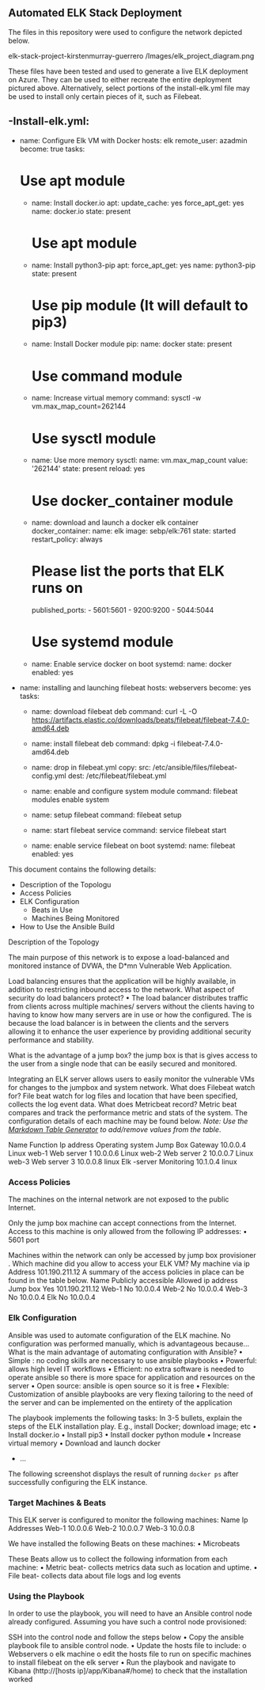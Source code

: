 ## Automated ELK Stack Deployment

The files in this repository were used to configure the network depicted below.

elk-stack-project-kirstenmurray-guerrero /Images/elk_project_diagram.png

These files have been tested and used to generate a live ELK deployment on Azure. They can be used to either recreate the entire deployment pictured above. Alternatively, select portions of the install-elk.yml file may be used to install only certain pieces of it, such as Filebeat.

  -Install-elk.yml:
---
- name: Configure Elk VM with Docker
  hosts: elk
  remote_user: azadmin
  become: true
  tasks:
    # Use apt module
    - name: Install docker.io
      apt:
        update_cache: yes
        force_apt_get: yes
        name: docker.io
        state: present

      # Use apt module
    - name: Install python3-pip
      apt:
        force_apt_get: yes
        name: python3-pip
        state: present

      # Use pip module (It will default to pip3)
    - name: Install Docker module
      pip:
        name: docker
        state: present

      # Use command module
    - name: Increase virtual memory
      command: sysctl -w vm.max_map_count=262144

      # Use sysctl module
    - name: Use more memory
      sysctl:
        name: vm.max_map_count
        value: '262144'
        state: present
        reload: yes

      # Use docker_container module
    - name: download and launch a docker elk container
      docker_container:
        name: elk
        image: sebp/elk:761
        state: started
        restart_policy: always
        # Please list the ports that ELK runs on
        published_ports:
          -  5601:5601
          -  9200:9200
          -  5044:5044

      # Use systemd module
    - name: Enable service docker on boot
      systemd:
        name: docker
        enabled: yes

- name: installing and launching filebeat
  hosts: webservers
  become: yes
  tasks:

  - name: download filebeat deb
    command: curl -L -O https://artifacts.elastic.co/downloads/beats/filebeat/filebeat-7.4.0-amd64.deb

  - name: install filebeat deb
    command: dpkg -i filebeat-7.4.0-amd64.deb

  - name: drop in filebeat.yml
    copy:
      src: /etc/ansible/files/filebeat-config.yml
      dest: /etc/filebeat/filebeat.yml

  - name: enable and configure system module
    command: filebeat modules enable system

  - name: setup filebeat
    command: filebeat setup

  - name: start filebeat service
    command: service filebeat start

  - name: enable service filebeat on boot
    systemd:
      name: filebeat
      enabled: yes



This document contains the following details:
- Description of the Topologu
- Access Policies
- ELK Configuration
  - Beats in Use
  - Machines Being Monitored
- How to Use the Ansible Build


Description of the Topology

The main purpose of this network is to expose a load-balanced and monitored instance of DVWA, the D*mn Vulnerable Web Application.

Load balancing ensures that the application will be highly available, in addition to restricting inbound access to the network.
What aspect of security do load balancers protect? 
•	The load balancer distributes traffic from clients across multiple machines/ servers without the clients having to having to know how many servers are in use or how the configured. The is because the load balancer is in between the clients and the servers allowing it to enhance the user experience by providing additional security performance and stability.

What is the advantage of a jump box? 
the jump box is that is gives access to the user from a single node that can be easily secured and monitored.

Integrating an ELK server allows users to easily monitor the vulnerable VMs for changes to the jumpbox and system network.
 What does Filebeat watch for? 
File beat watch for log files and location that have been specified, collects the log event data.
 What does Metricbeat record?
Metric beat compares and track the performance metric and stats of the system.
The configuration details of each machine may be found below.
_Note: Use the [Markdown Table Generator](http://www.tablesgenerator.com/markdown_tables) to add/remove values from the table_.

Name   	Function
	Ip address	Operating system
 Jump Box 	Gateway	10.0.0.4	Linux
 web-1   	Web server 1	10.0.0.6	Linux
 web-2    	Web server 2	10.0.0.7	Linux
 web-3    	Web server 3	10.0.0.8	linux
Elk -server	Monitoring 	10.1.0.4	linux

### Access Policies

The machines on the internal network are not exposed to the public Internet. 

Only the jump box machine can accept connections from the Internet. Access to this machine is only allowed from the following IP addresses:
•	5601 port

Machines within the network can only be accessed by jump box provisioner .
Which machine did you allow to access your ELK VM? My machine via ip Address 
101.190.211.12
A summary of the access policies in place can be found in the table below.
Name 	Publicly accessible 	Allowed ip address
Jump box	Yes	101.190.211.12
Web-1	No	10.0.0.4
Web-2 	No	10.0.0.4
Web-3 	No	10.0.0.4
Elk	No	10.0.0.4
### Elk Configuration

Ansible was used to automate configuration of the ELK machine. No configuration was performed manually, which is advantageous because...
What is the main advantage of automating configuration with Ansible?
•	Simple : no coding skills are necessary to use ansible playbooks 
•	Powerful: allows high level IT workflows 
•	Efficient: no extra software is needed to operate ansible so there is more space for application and resources on the server
•	Open source: ansible is open source so it is free 
•	Flexible: Customization of ansible playbooks are very flexing tailoring to the need of the server and can be implemented on the entirety of the application

The playbook implements the following tasks:
In 3-5 bullets, explain the steps of the ELK installation play. E.g., install Docker; download image; etc
•	Install docker.io
•	Install pip3
•	Install docker python module
•	Increase virtual memory 
•	Download and launch docker 

- ...

The following screenshot displays the result of running `docker ps` after successfully configuring the ELK instance.
 

### Target Machines & Beats
This ELK server is configured to monitor the following machines:
Name	Ip Addresses
Web-1	10.0.0.6
Web-2	10.0.0.7
Web-3	10.0.0.8

We have installed the following Beats on these machines:
•	Microbeats

These Beats allow us to collect the following information from each machine:
•	Metric beat- collects metrics data such as location and uptime.
•	File beat- collects data about file logs and log events 
### Using the Playbook
In order to use the playbook, you will need to have an Ansible control node already configured. Assuming you have such a control node provisioned: 

SSH into the control node and follow the steps below
•	Copy the ansible playbook file to ansible control node.
•	Update the hosts file to include:
o	Webservers 
o	elk machine
o	edit the hosts file to run on specific machines to install filebeat on the elk server 
•	Run the playbook and navigate to Kibana (http://[hosts ip]/app/Kibana#/home) to check that the installation worked 


